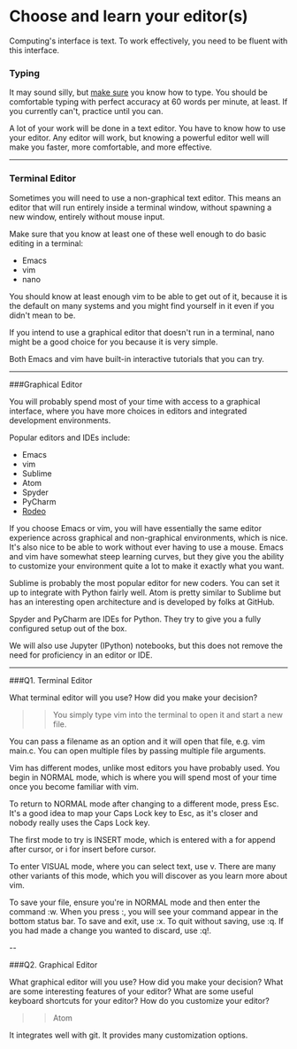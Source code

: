 # Choose and learn your editor(s)


Computing's interface is text. To work effectively, you need to be fluent with this interface.


### Typing

It may sound silly, but [make sure](http://www.typingtest.com/) you know how to type. You should be comfortable typing with perfect accuracy at 60 words per minute, at least. If you currently can't, practice until you can.

A lot of your work will be done in a text editor. You have to know how to use your editor. Any editor will work, but knowing a powerful editor well will make you faster, more comfortable, and more effective.

---

### Terminal Editor

Sometimes you will need to use a non-graphical text editor. This means an editor that will run entirely inside a terminal window, without spawning a new window, entirely without mouse input.

Make sure that you know at least one of these well enough to do basic editing in a terminal:

 * Emacs
 * vim
 * nano

You should know at least enough vim to be able to get out of it, because it is the default on many systems and you might find yourself in it even if you didn't mean to be.

If you intend to use a graphical editor that doesn't run in a terminal, nano might be a good choice for you because it is very simple.

Both Emacs and vim have built-in interactive tutorials that you can try.



---

###Graphical Editor

You will probably spend most of your time with access to a graphical interface, where you have more choices in editors and integrated development environments.

Popular editors and IDEs include:

 * Emacs
 * vim
 * Sublime
 * Atom
 * Spyder
 * PyCharm
 * [Rodeo](http://blog.yhat.com/posts/introducing-rodeo.html)

If you choose Emacs or vim, you will have essentially the same editor experience across graphical and non-graphical environments, which is nice. It's also nice to be able to work without ever having to use a mouse. Emacs and vim have somewhat steep learning curves, but they give you the ability to customize your environment quite a lot to make it exactly what you want.

Sublime is probably the most popular editor for new coders. You can set it up to integrate with Python fairly well. Atom is pretty similar to Sublime but has an interesting open architecture and is developed by folks at GitHub.

Spyder and PyCharm are IDEs for Python. They try to give you a fully configured setup out of the box.

We will also use Jupyter (IPython) notebooks, but this does not remove the need for proficiency in an editor or IDE.

---

###Q1. Terminal Editor

What terminal editor will you use? How did you make your decision?

>>You simply type vim into the terminal to open it and start a new file.

You can pass a filename as an option and it will open that file, e.g. vim main.c. You can open multiple files by passing multiple file arguments.

Vim has different modes, unlike most editors you have probably used. You begin in NORMAL mode, which is where you will spend most of your time once you become familiar with vim.

To return to NORMAL mode after changing to a different mode, press Esc. It's a good idea to map your Caps Lock key to Esc, as it's closer and nobody really uses the Caps Lock key.

The first mode to try is INSERT mode, which is entered with a for append after cursor, or i for insert before cursor.

To enter VISUAL mode, where you can select text, use v. There are many other variants of this mode, which you will discover as you learn more about vim.

To save your file, ensure you're in NORMAL mode and then enter the command :w. When you press :, you will see your command appear in the bottom status bar. To save and exit, use :x. To quit without saving, use :q. If you had made a change you wanted to discard, use :q!.

--

###Q2. Graphical Editor

What graphical editor will you use? How did you make your decision? What are some interesting features of your editor? What are some useful keyboard shortcuts for your editor? How do you customize your editor?

>> Atom

It integrates well with git.
It provides many customization options.
